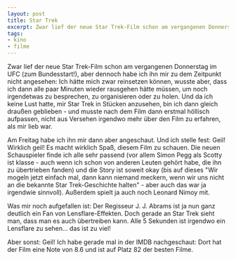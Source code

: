 ```yaml
--- 
layout: post
title: Star Trek
excerpt: Zwar lief der neue Star Trek-Film schon am vergangenen Donnerstag im UFC, aber dennoch habe ich ihn mir zu dem Zeitpunkt nicht angesehen. Am Freitag habe ich ihn mir dann aber angeschaut.
tags: 
- kino
- filme
---
```

Zwar lief der neue Star Trek-Film schon am vergangenen Donnerstag im UFC (zum Bundesstart!), aber dennoch habe ich ihn mir zu dem Zeitpunkt nicht angesehen: Ich hätte mich zwar reinsetzen können, wusste aber, dass ich dann alle paar Minuten wieder rausgehen hätte müssen, um noch irgendetwas zu besprechen, zu organisieren oder zu holen. Und da ich keine Lust hatte, mir Star Trek in Stücken anzusehen, bin ich dann gleich draußen geblieben - und musste nach dem Film dann erstmal höllisch aufpassen, nicht aus Versehen irgendwo mehr über den Film zu erfahren, als mir lieb war.
<!--more-->
Am Freitag habe ich ihn mir dann aber angeschaut. Und ich stelle fest: Geil! Wirklich geil! Es macht wirklich Spaß, diesem Film zu schauen. Die neuen Schauspieler finde ich alle sehr passend (vor allem Simon Pegg als Scotty ist klasse - auch wenn ich schon von anderen Leuten gehört habe, die ihn zu übertrieben fanden) und die Story ist soweit okay (bis auf dieses "Wir mogeln jetzt einfach mal, dann kann niemand meckern, wenn wir uns nicht an die bekannte Star Trek-Geschichte halten" - aber auch das war ja irgendwie sinnvoll). Außerdem spielt ja auch noch Leonard Nimoy mit.

Was mir noch aufgefallen ist: Der Regisseur J. J. Abrams ist ja nun ganz deutlich ein Fan von Lensflare-Effekten. Doch gerade an Star Trek sieht man, dass man es auch übertreiben kann. Alle 5 Sekunden ist irgendwo ein Lensflare zu sehen... das ist zu viel!

Aber sonst: Geil! Ich habe gerade mal in der IMDB nachgeschaut: Dort hat der Film eine Note von 8.6 und ist auf Platz 82 der besten Filme.
